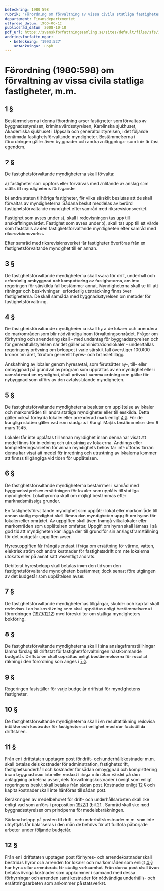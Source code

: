 ```yaml
---
beteckning: 1980:598
rubrik: "Förordning om förvaltning av vissa civila statliga fastigheter, m.m."
departement: Finansdepartementet
utfardad_datum: 1980-06-12
publicerad_datum: 2008-10-10
pdf_url: https://svenskforfattningssamling.se/sites/default/files/sfs/1980-06/SFS1980-598.pdf
andringsforfattningar:
  - beteckning: "1993:527"
    anteckningar: upph.
---
```


# Förordning (1980:598) om förvaltning av vissa civila statliga fastigheter, m.m.

## 1 §

Bestämmelserna i denna förordning avser fastigheter som förvaltas av byggnadsstyrelsen, kriminalvårdsstyrelsen, Karolinska sjukhuset, Akademiska sjukhuset i Uppsala och generaltullstyrelsen, i det följande benämnda fastighetsförvaltande myndigheter. Bestämmelserna i förordningen gäller även byggnader och andra anläggningar som inte är fast egendom.

## 2 §

De fastighetsförvaltande myndigheterna skall förvalta:

a) fastigheter som uppförs eller förvärvas med anlitande av anslag som ställs till myndighetens förfogande

b) andra staten tillhöriga fastigheter, för vilka särskilt beslutas att de skall förvaltas av myndigheterna. Sådana beslut meddelas av berörd fastighetsförvaltande myndighet efter samråd med riksrevisionsverket.

Fastighet som avses under a), skall i redovisningen tas upp till anskaffningsvärdet. Fastighet som avses under b), skall tas upp till ett värde som fastställs av den fastighetsförvaltande myndigheten efter samråd med riksrevisionsverket.

Efter samråd med riksrevisionsverket får fastigheter överföras från en fastighetsförvaltande myndighet till en annan.

## 3 §

De fastighetsförvaltande myndigheterna skall svara för drift, underhåll och erforderlig ombyggnad och kompettering av fastigheterna, om inte regeringen för särskilda fall bestämmer annat. Myndigheterna skall se till att ritningar och beskrivningar i erforderlig utsträckning finns över fastigheterna. De skall samråda med byggnadsstyrelsen om metoder för fastighetsförvaltning.

## 4 §

De fastighetsförvaltande myndigheterna skall hyra de lokaler och arrendera de markområden som blir nödvändiga inom förvaltningsområdet. Frågor om förhyrning och arrendering skall - med undantag för byggnadsstyrelsen och för generaltullstyrelsen när det gäller administrationslokaler - underställas regeringens prövning om beloppet i varje särskilt fall överstiger 100.000 kronor om året, förutom generellt hyres- och bränsletillägg.

Anskaffning av lokaler genom hyresavtal, som förutsätter ny-, till- eller ombyggnad på grundval av program som upprättas av en myndighet eller i samråd med en myndighet, skall prövas i samma ordning som gäller för nybyggnad som utförs av den avtalsslutande myndigheten.

## 5 §

De fastighetsförvaltande myndigheterna beslutar om upplåtelse av lokaler och markområden till andra statliga myndigheter eller till enskilda. Detta gäller också förhyrda lokaler eller arrenderad mark enligt [4 §](#4). För de kungliga slotten gäller vad som stadgats i Kungl. Maj:ts bestämmelser den 9 mars 1945.

Lokaler får inte upplåtas till annan myndighet innan denna har visat att medel finns för inredning och utrustning av lokalerna. Ändrings eller kompletteringsarbeten för annan myndighets behov får inte utföras förrän denna har visat att medel för inredning och utrustning av lokalerna kommer att finnas tillgängliga vid tiden för upplåtelsen.

## 6 §

De fastighetsförvaltande myndigheterna bestämmer i samråd med byggnadsstyrelsen ersättningen för lokaler som upplåts till statliga myndigheter. Lokalhyrorna skall om möjligt bestämmas efter marknadsmässiga grunder.

En fastighetsförvaltande myndighet som upplåter lokal eller markområde till annan statlig myndighet skall lämna den myndigheten uppgift om hyran för lokalen eller området. Av uppgiften skall även framgå vilka lokaler eller markområden som upplåtelsen omfattar. Uppgift om hyran skall lämnas i så god tid att myndigheten kan lägga den till grund för sin anslagsframställning för det budgetår uppgiften avser.

Hyresuppgiften får frångås endast i fråga om ersättning för värme, vatten, elektrisk ström och andra kostnader för fastighetsdrift om inte lokalerna utökats eller på annat sätt väsentligt ändrats.

Debiterat hyresbelopp skall betalas inom den tid som den fastighetsförvaltande myndigheten bestämmer, dock senast före utgången av det budgetår som upplåtelsen avser.

## 7 §

De fastighetsförvaltande myndigheternas tillgångar, skulder och kapital skall redovisas i en balansräkning som skall upprättas enligt bestämmelserna i förordningen ([1979:1212](https://selex.se/eli/sfs/1979/1212)) med föreskrifter om statliga myndigheters bokföring.

## 8 §

De fastighetsförvaltande myndigheterna skall i sina anslagsframställningar lämna förslag till driftstat för fastighetsförvaltningen nästkommande budgetår. Driftstaten skall upprättas enligt bestämmelserna för resultat räkning i den förordning som anges i [7 §](#7).

## 9 §

Regeringen fastställer för varje budgetår driftstat för myndighetens fastigheter.

## 10 §

De fastighetsförvaltande myndigheterna skall i en resultaträkning redovisa intäkter och kostnader för fastigheterna i enlighet med den fastställda driftstaten.

## 11 §

Från en i driftstaten upptagen post för drift- och underhållskostnader m.m. skall betalas dels kostnader för administration, fastighetsdrift, fastighetsunderhåll och kostnader för sådan ombyggnad och komplettering inom byggnad som inte eller endast i ringa mån ökar värdet på den anläggning arbetena avser, dels förvaltningskostnader i övrigt som enligt regeringens beslut skall betalas från sådan post. Kostnader enligt [12 §](#12) och kapitalkostnader skall inte hänföras till sådan post.

Beräkningen av medelbehovet för drift- och underhållsarbeten skall ske enligt vad som anförs i proposition [1972:1](https://selex.se/eli/sfs/1972/1) (bil.21). Samråd skall ske med byggnadsstyrelsen om principerna för medelsberäkningen.

Sådana belopp på posten till drift- och  underhållskostnader m.m. som inte utnyttjats får balanseras i den mån de behövs för att fullfölja påbörjade arbeten under följande budgetår.

## 12 §

Från en i driftstaten upptagen post för hyres- och arrendekostnader skall bestridas hyror och arrenden för lokaler och markområden som enligt [4 §](#4) har hyrts eller arrenderats för statlig verksamhet. Från denna post skall även betalas övriga kostnader som uppkommer i samband med dessa förhyrningar och arrenden samt kostnader för nödvändiga underhålls- och ersättningsarbeten som ankommer på statsverket.
